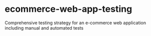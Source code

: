 # ecommerce-web-app-testing
Comprehensive testing strategy for an e-commerce web application including manual and automated tests
